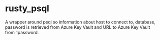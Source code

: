# rusty_psql

A wrapper around psql so information about host to connect to, database, password is retrieved from Azure Key Vault
and URL to Azure Key Vault from 1password.
